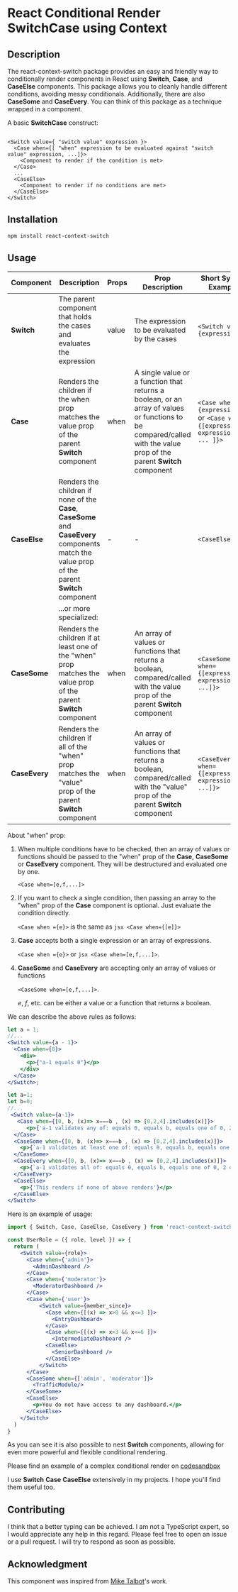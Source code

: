 # React Conditional Render SwitchCase using Context

## Description

The react-context-switch package provides an easy and friendly way to conditionally render components in React using **Switch**, **Case**, and **CaseElse** components.
This package allows you to cleanly handle different conditions, avoiding messy conditionals.
Additionally, there are also **CaseSome** and **CaseEvery**.
You can think of this package as a technique wrapped in a component.

A basic **SwitchCase** construct:

```code

<Switch value={ "switch value" expression }>
  <Case when={[ "when" expression to be evaluated against "switch value" expression, ...]}>
    <Component to render if the condition is met>
  </Case>
  ...
  <CaseElse>
    <Component to render if no conditions are met>
  </CaseElse>
</Switch>

```

## Installation

```bash
npm install react-context-switch
```

## Usage

| Component | Description | Props | Prop Description | Short Syntax Example |
| --- | --- | --- | --- | --- |
| **Switch** | The parent component that holds the cases and evaluates the expression | value | The expression to be evaluated by the cases | `<Switch value={expression}>` |
| **Case** | Renders the children if the when prop matches the value prop of the parent **Switch** component | when | A single value or a function that returns a boolean, or an array of values or functions to be compared/called with the value prop of the parent **Switch** component | `<Case when={expression}>` or `<Case when={[expression1, expression2, ... ]}>`  |
| **CaseElse** | Renders the children if none of the **Case**, **CaseSome** and **CaseEvery** components match the value prop of the parent **Switch** component | - | - | `<CaseElse>` |
|| ...or more specialized:   |  |  |  |
| **CaseSome** | Renders the children if at least one of the "when" prop matches the value prop of the parent **Switch** component | when | An array of values or functions that returns a boolean, compared/called with the value prop of the parent **Switch** component | `<CaseSome when={[expression1, expression2, ...]}>` |
| **CaseEvery** | Renders the children if all of the "when" prop matches the "value" prop of the parent **Switch** component | when | An array of values or functions that returns a boolean, compared/called with the "value" prop of the parent **Switch** component | `<CaseEvery when={[expression1, expression2, ...]}>` |

About "when" prop:

1. When multiple conditions have to be checked, then an array of values or functions should be passed to the "when" prop of the **Case**, **CaseSome** or **CaseEvery** component. They will be destructured and evaluated one by one.

   ``` <Case when=[e,f,...]> ```

2. If you want to check a single condition, then passing an array to the "when" prop of the **Case** component is optional. Just evaluate the condition directly.

    ```<Case when ={e}>``` is the same as ```jsx <Case when={[e]}>```

3. **Case** accepts both a single expression or an array of expressions.

    ```<Case when ={e}>``` or ```jsx <Case when=[e,f,...]>```.

4. **CaseSome** and **CaseEvery** are accepting only an array of values or functions

    ```<CaseSome when=[e,f,...]>```.

    *e*, *f*, etc. can be either a value or a function that returns a boolean.

We can describe the above rules as follows:

```jsx
let a = 1;
//...
<Switch value={a - 1}>
  <Case when={0}>
    <div>
      <p>{"a-1 equals 0"}</p>
    </div>
  </Case>
</Switch>;
```

```jsx
let a=1;
let b=0;
//...
 <Switch value={a-1}>
   <Case when={[0, b, (x)=> x===b , (x) => [0,2,4].includes(x)]}>
	  <p>{'a-1 validates any of: equals 0, equals b, equals one of 0, 2 or 4'}</p>
  </Case>
  <CaseSome when={[0, b, (x)=> x===b , (x) => [0,2,4].includes(x)]}>
    <p>{`a-1 validates at least one of: equals 0, equals b, equals one of 0, 2 or 4. Same as Case`}</p>
  </CaseSome>
  <CaseEvery when={[0, b, (x)=> x===b , (x) => [0,2,4].includes(x)]}>
    <p>{`a-1 validates all of: equals 0, equals b, equals one of 0, 2 or 4.`}</p>
  </CaseEvery>
  <CaseElse>
    <p>{'This renders if none of above renders'}</p>
  </CaseElse>
</Switch>
```

Here is an example of usage:

```jsx
import { Switch, Case, CaseElse, CaseEvery } from 'react-context-switch';

const UserRole = ({ role, level }) => {
  return (
    <Switch value={role}>
      <Case when={'admin'}>
        <AdminDashboard />
      </Case>
      <Case when={'moderator'}>
        <ModeratorDashboard />
      </Case>
      <Case when={'user'}>
          <Switch value={member_since}>
            <Case when={[(x) => x>0 && x<=3 ]}>
              <EntryDashboard>
            </Case>
            <Case when={[(x) => x>3 && x<=6 ]}>
              <IntermediateDashboard />
            <CaseElse>
              <SeniorDashboard />
            </CaseElse>
          </Switch>
      </Case>
      <CaseSome when={['admin', 'moderator']}>
        <TrafficModule/>
      </CaseSome>
      <CaseElse>
        <p>You do not have access to any dashboard.</p>
      </CaseElse>
    </Switch>
  )
}

```

As you can see it is also possible to nest **Switch** components, allowing for even more powerful and flexible conditional rendering.

Please find an example of a complex conditional render on [codesandbox](https://codesandbox.io/s/react-context-switch-an-example-290kxu)

I use **Switch** **Case** **CaseElse** extensively in my projects. I hope you'll find them useful too.

## Contributing

I think that a better typing can be achieved. I am not a TypeScript expert, so I would appreciate any help in this regard. Please feel free to open an issue or a pull request. I will try to respond as soon as possible.

## Acknowledgment

This component was inspired from [Mike Talbot](https://github.com/miketalbot)'s work.

